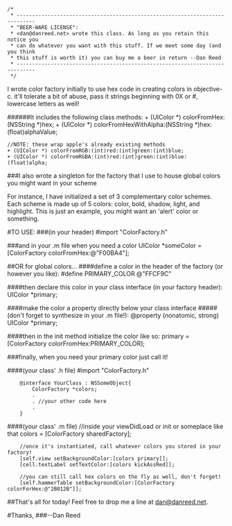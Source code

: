     /*
     * ---------------------------------------------------------------------------- 
     * "BEER-WARE LICENSE":
     * <dan@danreed.net> wrote this class. As long as you retain this notice you
     * can do whatever you want with this stuff. If we meet some day (and you think
     * this stuff is worth it) you can buy me a beer in return --Dan Reed
     * ----------------------------------------------------------------------------
     */

I wrote color factory initially to use hex code in creating colors in objective-c. 
it'll tolerate a bit of abuse, pass it strings beginning with 0X or #, lowercase letters as well!

######It includes the following class methods:
    + (UIColor *) colorFromHex:(NSString *)hex;
    + (UIColor *) colorFromHexWithAlpha:(NSString *)hex:(float)alphaValue;

    //NOTE: these wrap apple's already existing methods
    + (UIColor *) colorFromRGB:(int)red:(int)green:(int)blue;
    + (UIColor *) colorFromRGBA:(int)red:(int)green:(int)blue:(float)alpha;

###I also wrote a singleton for the factory that I use to house global colors you might want in your scheme

For instance, I have initialized a set of 3 complementary color schemes.
Each scheme is made up of 5 colors: color, bold, shadow, light, and highlight.
This is just an example, you might want an 'alert' color or something.

#TO USE:
###(in your header)
	  #import "ColorFactory.h"

###and in your .m file when you need a color
		UIColor *someColor = [ColorFactory colorFromHex:@"F00BA4"];

##OR for global colors...
####define a color in the header of the factory (or however you like):
		#define PRIMARY_COLOR @"FFCF9C"
		
####then declare this color in your class interface (in your factory header):
		UIColor *primary;
	
####make the color a property directly below your class interface 
#####(don't forget to synthesize in your .m file!):	
		@property (nonatomic, strong) UIColor *primary;
	
####then in the init method initialize the color like so:
    primary = [ColorFactory colorFromHex:PRIMARY_COLOR];

###finally, when you need your primary color just call it!
		
####(your class' .h file)
		#import "ColorFactory.h"
		
		@interface YourClass : NSSomeObject{
			ColorFactory *colors;
			.
			. //your other code here
			.
		}
		
####(your class' .m file)
		//inside your viewDidLoad or init or someplace like that
		colors = [ColorFactory sharedFactory];
		
		//once it's instantiated, call whatever colors you stored in your factory!
		[self.view setBackgroundColor:[colors primary]];
		[cell.textLabel setTextColor:[colors kickAssRed]];
		
		//you can still call hex colors on the fly as well, don't forget!
		[self.hammerTable setBackgroundColor:[ColorFactory colorForHex:@"2B012B"]];
		
##That's all for today! Feel free to drop me a line at dan@danreed.net.

#Thanks,
###--Dan Reed